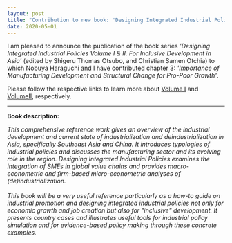 ```yaml
---
layout: post
title: "Contribution to new book: 'Designing Integrated Industrial Policies Volume I & II.'"
date: 2020-05-01
---
```


I am pleased to announce the publication of the book series *'Designing Integrated Industrial Policies Volume I & II. For Inclusive Development in Asia'* (edited by Shigeru Thomas Otsubo, and Christian Samen Otchia)
to which Nobuya Haraguchi and I have contributed chapter 3: *'Importance of Manufacturing Development and Structural Change for Pro-Poor Growth'*.

Please follow the respective links to learn more about
<a href="https://www.routledge.com/Designing-Integrated-Industrial-Policies-Volume-I-For-Inclusive-Development/Otsubo-Otchia/p/book/9780367896355" target="_blank">Volume I</a>
and
<a href="https://www.routledge.com/Designing-Integrated-Industrial-Policies-Volume-II-For-Inclusive-Development/Otsubo-Otchia/p/book/9780367896379" target="_blank">VolumeII</a>,
respectively.

---------

**Book description:**

*This comprehensive reference work gives an overview of the industrial development and current state of industrialization and deindustrialization in Asia, specifically Southeast Asia and China. It introduces typologies of industrial policies and discusses the manufacturing sector and its evolving role in the region. Designing Integrated Industrial Policies examines the integration of SMEs in global value chains and provides macro-econometric and firm-based micro-econometric analyses of (de)industrialization. <br><br> This book will be a very useful reference particularly as a how-to guide on industrial promotion and designing integrated industrial policies not only for economic growth and job creation but also for "inclusive" development. It presents country cases and illustrates useful tools for industrial policy simulation and for evidence-based policy making through these concrete examples.*
